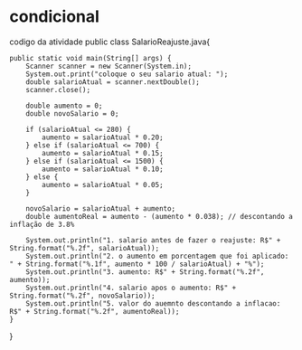 # condicional
codigo da atividade 
public class SalarioReajuste.java{

    public static void main(String[] args) {
        Scanner scanner = new Scanner(System.in);
        System.out.print("coloque o seu salario atual: ");
        double salarioAtual = scanner.nextDouble();
        scanner.close();

        double aumento = 0;
        double novoSalario = 0;

        if (salarioAtual <= 280) {
            aumento = salarioAtual * 0.20;
        } else if (salarioAtual <= 700) {
            aumento = salarioAtual * 0.15;
        } else if (salarioAtual <= 1500) {
            aumento = salarioAtual * 0.10;
        } else {
            aumento = salarioAtual * 0.05;
        }

        novoSalario = salarioAtual + aumento;
        double aumentoReal = aumento - (aumento * 0.038); // descontando a inflação de 3.8%

        System.out.println("1. salario antes de fazer o reajuste: R$" + String.format("%.2f", salarioAtual));
        System.out.println("2. o aumento em porcentagem que foi aplicado: " + String.format("%.1f", aumento * 100 / salarioAtual) + "%");
        System.out.println("3. aumento: R$" + String.format("%.2f", aumento));
        System.out.println("4. salario apos o aumento: R$" + String.format("%.2f", novoSalario));
        System.out.println("5. valor do auemnto descontando a inflacao: R$" + String.format("%.2f", aumentoReal));
    }
}
